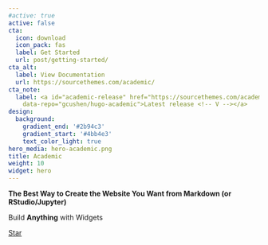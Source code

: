 ```yaml
---
#active: true
active: false
cta:
  icon: download
  icon_pack: fas
  label: Get Started
  url: post/getting-started/
cta_alt:
  label: View Documentation
  url: https://sourcethemes.com/academic/
cta_note:
  label: <a id="academic-release" href="https://sourcethemes.com/academic/updates"
    data-repo="gcushen/hugo-academic">Latest release <!-- V --></a>
design:
  background:
    gradient_end: '#2b94c3'
    gradient_start: '#4bb4e3'
    text_color_light: true
hero_media: hero-academic.png
title: Academic
weight: 10
widget: hero
---
```


**The Best Way to Create the Website You Want from Markdown (or RStudio/Jupyter)**

Build **Anything** with Widgets

<span style="text-shadow: none;"><a class="github-button" href="https://github.com/gcushen/hugo-academic" data-icon="octicon-star" data-size="large" data-show-count="true" aria-label="Star this on GitHub">Star</a><script async defer src="https://buttons.github.io/buttons.js"></script></span>
